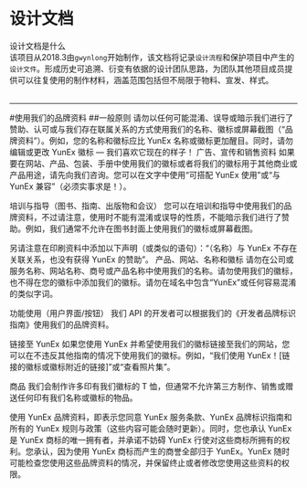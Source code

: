 # 设计文档

设计文档是什么<br>
该项目从2018.3由`gwynlong`开始制作，该文档将记录`设计流程`和保护项目中产生的`设计文件`。形成历史可追溯、衍变有依据的设计团队思路，为团队其他项目成员提供可以往复使用的制作材料，涵盖范围包括但不局限于物料、宣发、样式。<br>
<br>
***
#使用我们的品牌资料
##一般原则
请勿以任何可能混淆、误导或暗示我们进行了赞助、认可或与我们存在联属关系的方式使用我们的名称、徽标或屏幕截图（“品牌资料”）。例如，您的名称和徽标应比 YunEx 名称或徽标更加醒目。同时，请勿编辑或更改 YunEx 徽标 — 我们喜欢它现在的样子！
广告、宣传和销售资料
如果要在网站、产品、包装、手册中使用我们的徽标或者将我们的徽标用于其他商业或产品用途，请先向我们咨询。您可以在文字中使用“可搭配 YunEx 使用”或“与 YunEx 兼容”（必须实事求是！）。

培训与指导（图书、指南、出版物和会议）
您可以在培训和指导中使用我们的品牌资料，不过请注意，使用时不能有混淆或误导的性质，不能暗示我们进行了赞助。例如，我们通常不允许在图书封面上使用我们的徽标或屏幕截图。

另请注意在印刷资料中添加以下声明（或类似的语句）：“（名称）与 YunEx 不存在关联关系，也没有获得 YunEx 的赞助”。
产品、网站、名称和徽标
请勿在公司或服务名称、网站名称、商号或产品名称中使用我们的名称。请勿使用我们的徽标，也不得在您的徽标中添加我们的徽标。请勿在域名中包含“YunEx”或任何容易混淆的类似字词。

功能使用（用户界面/按钮）
我们 API 的开发者可以根据我们的《开发者品牌标识指南》使用我们的品牌资料。

链接至 YunEx
如果您使用 YunEx 并希望使用我们的徽标链接至我们的网站，您可以在不违反其他指南的情况下使用我们的徽标。例如，“我们使用 YunEx！[链接的徽标或徽标附近的链接]”或“查看照片集”。

商品
我们会制作许多印有我们徽标的 T 恤，但通常不允许第三方制作、销售或赠送任何印有我们名称或徽标的物品。

使用 YunEx 品牌资料，即表示您同意 YunEx 服务条款、YunEx 品牌标识指南和所有的 YunEx 规则与政策（这些内容可能会随时更新）。同时，您也承认 YunEx 是 YunEx 商标的唯一拥有者，并承诺不妨碍 YunEx 行使对这些商标所拥有的权利。您承认，因为使用 YunEx 商标而产生的商誉全部归于 YunEx。YunEx 随时可能检查您使用这些品牌资料的情况，并保留终止或者修改您使用这些资料的权限。

